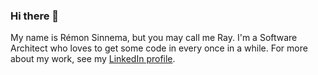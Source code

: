 ### Hi there 👋

<!--
**RemonSinnema/RemonSinnema** is a ✨ _special_ ✨ repository because its `README.md` (this file) appears on your GitHub profile.

Here are some ideas to get you started:

- 🔭 I’m currently working on ...
- 🌱 I’m currently learning ...
- 👯 I’m looking to collaborate on ...
- 🤔 I’m looking for help with ...
- 💬 Ask me about ...
- 📫 How to reach me: ...
- 😄 Pronouns: ...
- ⚡ Fun fact: ...
-->

My name is Rémon Sinnema, but you may call me Ray. I'm a Software Architect who loves to get some code in every once in a while.
For more about my work, see my [LinkedIn profile](https://www.linkedin.com/in/remonsinnema/).
